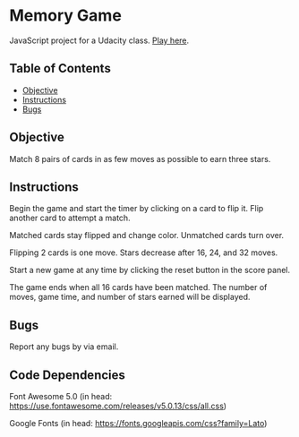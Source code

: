 # Memory Game

JavaScript project for a Udacity class. [Play here](https://shiningsilk.github.io/udacity-fend-memory-game/).

## Table of Contents

* [Objective](#objective)
* [Instructions](#instructions)
* [Bugs](#bugs)

## Objective

Match 8 pairs of cards in as few moves as possible to earn three stars.  

## Instructions  

Begin the game and start the timer by clicking on a card to flip it. Flip another card to attempt a match.

Matched cards stay flipped and change color. Unmatched cards turn over.

Flipping 2 cards is one move. Stars decrease after 16, 24, and 32 moves.

Start a new game at any time by clicking the reset button in the score panel.

The game ends when all 16 cards have been matched. The number of moves, game time, and number of stars earned will be displayed.   

## Bugs

Report any bugs by via email.

## Code Dependencies   

Font Awesome 5.0 (in head: https://use.fontawesome.com/releases/v5.0.13/css/all.css)

Google Fonts (in head: https://fonts.googleapis.com/css?family=Lato)

